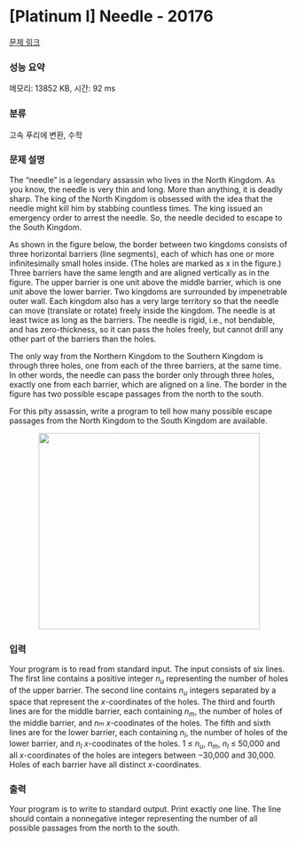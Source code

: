 # [Platinum I] Needle - 20176 

[문제 링크](https://www.acmicpc.net/problem/20176) 

### 성능 요약

메모리: 13852 KB, 시간: 92 ms

### 분류

고속 푸리에 변환, 수학

### 문제 설명

<p>The “needle” is a legendary assassin who lives in the North Kingdom. As you know, the needle is very thin and long. More than anything, it is deadly sharp. The king of the North Kingdom is obsessed with the idea that the needle might kill him by stabbing countless times. The king issued an emergency order to arrest the needle. So, the needle decided to escape to the South Kingdom.</p>

<p>As shown in the figure below, the border between two kingdoms consists of three horizontal barriers (line segments), each of which has one or more infinitesimally small holes inside. (The holes are marked as x in the figure.) Three barriers have the same length and are aligned vertically as in the figure. The upper barrier is one unit above the middle barrier, which is one unit above the lower barrier. Two kingdoms are surrounded by impenetrable outer wall. Each kingdom also has a very large territory so that the needle can move (translate or rotate) freely inside the kingdom. The needle is at least twice as long as the barriers. The needle is rigid, i.e., not bendable, and has zero-thickness, so it can pass the holes freely, but cannot drill any other part of the barriers than the holes.</p>

<p>The only way from the Northern Kingdom to the Southern Kingdom is through three holes, one from each of the three barriers, at the same time. In other words, the needle can pass the border only through three holes, exactly one from each barrier, which are aligned on a line. The border in the figure has two possible escape passages from the north to the south.</p>

<p>For this pity assassin, write a program to tell how many possible escape passages from the North Kingdom to the South Kingdom are available.</p>

<p style="text-align: center;"><img alt="" src="" style="width: 399px; height: 353px;"></p>

### 입력 

 <p>Your program is to read from standard input. The input consists of six lines. The first line contains a positive integer <em>n<sub>u</sub></em> representing the number of holes of the upper barrier. The second line contains <em>n<sub>u</sub></em> integers separated by a space that represent the <em>x</em>-coordinates of the holes. The third and fourth lines are for the middle barrier, each containing <em>n<sub>m</sub></em>, the number of holes of the middle barrier, and <em>n<span style="font-size: 10.8333px;">m</span></em> <em>x</em>-coodinates of the holes. The fifth and sixth lines are for the lower barrier, each containing <em>n<sub>l</sub></em>, the number of holes of the lower barrier, and <em>n<sub>l</sub></em> <em>x</em>-coodinates of the holes. 1 ≤ <em>n<sub>u</sub></em>, <em>n<sub>m</sub></em>, <em>n<sub>l</sub></em> ≤ 50,000 and all <em>x</em>-coordinates of the holes are integers between −30,000 and 30,000. Holes of each barrier have all distinct <em>x</em>-coordinates.</p>

### 출력 

 <p>Your program is to write to standard output. Print exactly one line. The line should contain a nonnegative integer representing the number of all possible passages from the north to the south.</p>

